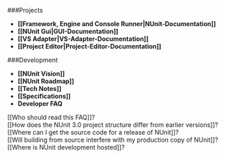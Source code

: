 ###Projects

* **[[Framework, Engine and Console Runner|NUnit-Documentation]]**
* **[[NUnit Gui|GUI-Documentation]]**
* **[[VS Adapter|VS-Adapter-Documentation]]**
* **[[Project Editor|Project-Editor-Documentation]]**

###Development

 * **[[NUnit Vision]]**
 * **[[NUnit Roadmap]]**
 * **[[Tech Notes]]**
 * **[[Specifications]]**
 * **Developer FAQ**
 
 [[Who should read this FAQ]]?<br/>
 [[How does the NUnit 3.0 project structure differ from earlier versions]]?<br/>
 [[Where can I get the source code for a release of NUnit]]?<br/>
 [[Will building from source interfere with my production copy of NUnit]]?<br/>
 [[Where is NUnit development hosted]]?<br/>
